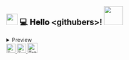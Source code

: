 <h2>
  <img src="https://raw.githubusercontent.com/MartinHeinz/MartinHeinz/master/wave.gif" width="30px">
  💻 𝐇𝐞𝐥𝐥𝐨 &lt;githubers&gt;!
  <img src='https://user-images.githubusercontent.com/5713670/87202985-820dcb80-c2b6-11ea-9f56-7ec461c497c3.gif' width="50"'>

</h2>

 <details>
    <summary>Preview</summary>
<br/>
  <img src="https://github.com/demartini/demartini/blob/master/code.gif" width="400px">
<br/>
  <h3>Tatiana Moreno <img align='left' src="https://media.giphy.com/media/WUlplcMpOCEmTGBtBW/giphy.gif" width="30"> </h3>
  É ✨ <em>SUPER APAIXONADA</em> ✨ por aprender e ensinar! 👩🏻‍💻
<br/>
Desde criança criava a sua realidade na mente. <br/>
Hoje, ela converte imaginação em linhas de códigos.


## 🚀 Atualmente participante dos Bootcamps: 
- [IGTI – Full-Stack](https://www.igti.com.br/custom/bootcamp-desenvolvedor-full-stack/)
- [Rocketseat – LaunchBase](https://rocketseat.com.br/launchbase)
- [Digital Innovation – Front-end ReactJS](https://digitalinnovation.one/bootcamps/desenvolvedor-front-end-reactjs)
  </details>
  <a href="https://in.linkedin.com/in/tatmorenno">
    <img alt="Tatiana Emília Moreno | Linkedin" width="24px" src="https://github.com/TheDudeThatCode/TheDudeThatCode/blob/master/Assets/Linkedin.svg" />
  </a>
  <a href="https://www.instagram.com/tatmorenno/">
    <img alt="Tatiana Emília Moreno | Instagram" width="24px" src="https://github.com/TheDudeThatCode/TheDudeThatCode/blob/master/Assets/Instagram.svg" />
  </a>
  <a href="mailto:tatiana.emilia.morenno@gmail.com">
    <img alt="Tatiana Emília Moreno | Gmail" width="26px" src="https://github.com/TheDudeThatCode/TheDudeThatCode/blob/master/Assets/Gmail.svg" />
  </a>
